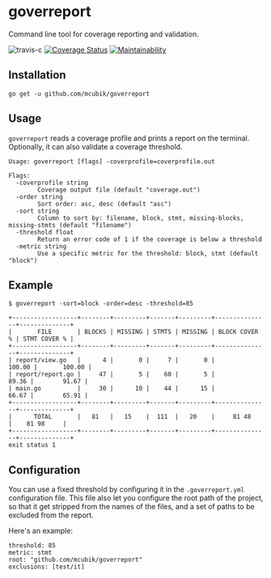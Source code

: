 # goverreport 

Command line tool for coverage reporting and validation.

![travis-c](https://travis-ci.org/mcubik/goverreport.svg?branch=master)
[![Coverage Status](https://coveralls.io/repos/github/mcubik/goverreport/badge.svg?branch=master)](https://coveralls.io/github/mcubik/goverreport?branch=master)
[![Maintainability](https://api.codeclimate.com/v1/badges/957f7cab3e9d45db631d/maintainability)](https://codeclimate.com/github/mcubik/goverreport/maintainability)

## Installation

```
go get -u github.com/mcubik/goverreport
```

## Usage

`goverreport` reads a coverage profile and prints a report on the terminal. Optionally, it can also validate a coverage threshold.

```
Usage: goverreport [flags] -coverprofile=coverprofile.out

Flags:
  -coverprofile string
    	Coverage output file (default "coverage.out")
  -order string
    	Sort order: asc, desc (default "asc")
  -sort string
    	Column to sort by: filename, block, stmt, missing-blocks, missing-stmts (default "filename")
  -threshold float
    	Return an error code of 1 if the coverage is below a threshold
  -metric string
    	Use a specific metric for the threshold: block, stmt (default "block")
```

## Example

```
$ goverreport -sort=block -order=desc -threshold=85

+------------------+--------+---------+-------+---------+---------------+--------------+
|       FILE       | BLOCKS | MISSING | STMTS | MISSING | BLOCK COVER % | STMT COVER % |
+------------------+--------+---------+-------+---------+---------------+--------------+
| report/view.go   |      4 |       0 |     7 |       0 |        100.00 |       100.00 |
| report/report.go |     47 |       5 |    60 |       5 |         89.36 |        91.67 |
| main.go          |     30 |      10 |    44 |      15 |         66.67 |        65.91 |
+------------------+--------+---------+-------+---------+---------------+--------------+
|      TOTAL       |   81   |   15    |  111  |   20    |     81 48     |    81 98     |
+------------------+--------+---------+-------+---------+---------------+--------------+
exit status 1

```


## Configuration

You can use a fixed threshold by configuring it in the `.goverreport.yml` configuration file. This file also
let you configure the root path of the project, so that it get stripped from the names of the files, and a set of paths to be excluded from the report.

Here's an example:

```
threshold: 85
metric: stmt
root: "github.com/mcubik/goverreport"
exclusions: [test/it]
```
